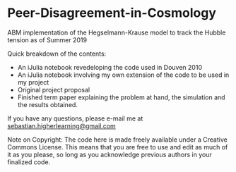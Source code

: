 # Peer-Disagreement-in-Cosmology
ABM implementation of the Hegselmann-Krause model to track the Hubble tension as of Summer 2019

Quick breakdown of the contents:

* An iJulia notebook revedeloping the code used in Douven 2010
* An iJulia notebook involving my own extension of the code to be used in my project
* Original project proposal
* Finished term paper explaining the problem at hand, the simulation and the results obtained.

If you have any questions, please e-mail me at sebastian.higherlearning@gmail.com

Note on Copyright: The code here is made freely available under a Creative Commons License. This means that you are free to use and edit as much of it as you please, so long as you acknowledge previous authors in your finalized code.
